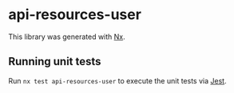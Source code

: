 # api-resources-user

This library was generated with [Nx](https://nx.dev).

## Running unit tests

Run `nx test api-resources-user` to execute the unit tests via [Jest](https://jestjs.io).
